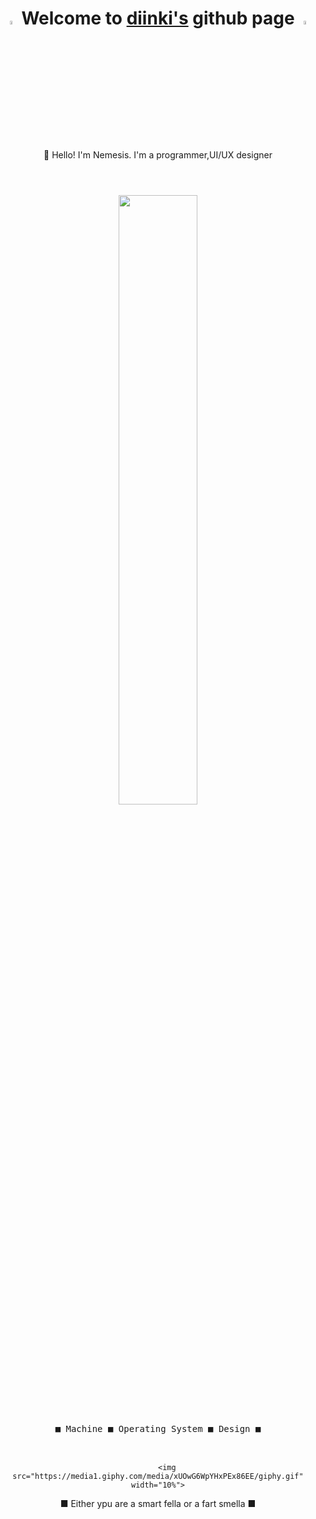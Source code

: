 
<h1 align="center"> <img src="https://media3.giphy.com/media/l4FGr7tMjH3ajuwy4/giphy.gif" width="4%"> Welcome to <a href="https://imp.works" target="_blank">diinki's</a> github page <img src="https://media3.giphy.com/media/l4FGr7tMjH3ajuwy4/giphy.gif" width="4%"> </h1>
<br>
<p align="center">
🌹 Hello! I'm Nemesis. I'm a programmer,UI/UX designer <br>

</p>
<h1> </h1>
<br>

<div float="left" align="center">
    <img src="https://media2.giphy.com/media/ao9DUiTKH60XS/giphy.gif" width="50%"/>
  <div>
     <kbd>
       <br>
       &nbsp; &nbsp;  &nbsp; &nbsp; ■ Machine ■ Operating System ■ Design ■  &nbsp; &nbsp;  &nbsp; &nbsp;
       <br> <br>
     </kbd>
  <div>
    <br>
</div>



        <img src="https://media1.giphy.com/media/xUOwG6WpYHxPEx86EE/giphy.gif" width="10%">

  <p align="center">
    ■ Either ypu are a smart fella or a fart smella ■
  </p>
